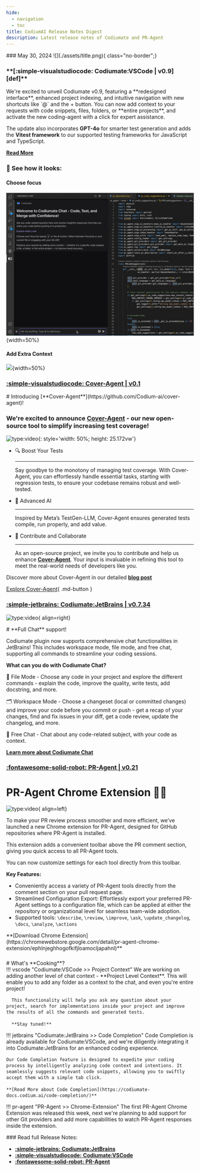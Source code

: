 ```yaml
---
hide:
  - navigation
  - toc
title: CodiumAI Release Notes Digest
description: Latest release notes of Codiumate and PR-Agent
---
```

<div class="content" markdown>
<div class="bg-clear" markdown>
<div markdown class="centered">
### May 30, 2024
![](./assets/title.png){ class="no-border";}
</div>
</div>

<!-- VSCode -->

<div markdown class="bg-black">
<h3 markdown class="top-left">
**[<b class="white">:simple-visualstudiocode:</b> Codiumate<b class="green">:</b>VSCode | v0.9][def]**
</h3>

<div class="centered" markdown>
We're excited to unveil Codiumate v0.9, featuring a **redesigned interface**, enhanced project indexing, and intuitive navigation with new shortcuts like `@` and the + button. You can now add context to your requests with code snippets, files, folders, or **entire projects**, and activate the new coding-agent with a click for expert assistance. 

The update also incorporates **GPT-4o** for smarter test generation and adds the **Vitest framework** to our supported testing frameworks for JavaScript and TypeScript. 

**[Read More](./versions/latest/vscode.md)**

### **🤩 See how it looks:**

#### Choose focus
![](./versions/latest/current-file.gif){width=50%}

#### Add Extra Context
![](./versions/latest/extra-context.gif){width=50%}


</div>

<div class="left-padding" markdown>


</div>
</div>


<!-- COVER-AGENT -->

<div markdown class="bg-blue">
<h3 markdown class="top-left">

**[<b class="white">:simple-visualstudiocode:</b> Cover<b class="green">-</b>Agent | v0.1]()**

</h3>

<div class="centered" markdown>
# Introducing [**Cover-Agent**](https://github.com/Codium-ai/cover-agent)!

### We're excited to announce  [**Cover-Agent**](https://github.com/Codium-ai/cover-agent) - our new open-source tool to simplify increasing test coverage!

![type:video](https://www.youtube.com/embed/fIYkSEJ4eqE?si=vp5SnbQOPJp9Ak51){: style='width: 50%; height: 25.172vw'}


<div class="grid cards" markdown>

-   🔍 Boost Your Tests

    ---

    Say goodbye to the monotony of managing test coverage. With Cover-Agent, you can effortlessly handle essential tasks, starting with regression tests, to ensure your codebase remains robust and well-tested.

-   🧠 Advanced AI

    ---

    Inspired by Meta’s TestGen-LLM, Cover-Agent ensures generated tests compile, run properly, and add value.

-   🌟 Contribute and Collaborate

    ---

    As an open-source project, we invite you to contribute and help us enhance  [**Cover-Agent**](https://github.com/Codium-ai/cover-agent). Your input is invaluable in refining this tool to meet the real-world needs of developers like you.

</div>

Discover more about Cover-Agent in our detailed [**blog post**](https://www.codium.ai/blog/we-created-the-first-open-source-implementation-of-metas-testgen-llm/)

[Explore Cover-Agent](https://github.com/Codium-ai/cover-agent){ .md-button }


</div>

</div>


<!-- JB -->

<div markdown class="bg-black">
<h3 markdown class="top-left">

**[<b class="white">:simple-jetbrains:</b> Codiumate<b class="green">:</b>JetBrains | v0.7.34](./versions/latest/jetbrains.md)**
</h3>

![type:video](https://www.youtube.com/embed/EjrgjBOLPGc?si=6ls9f4MMLuOKcayn){ align=right}


<div class="centered" markdown>
# **Full Chat** support!
</div>

<div class="left-padding" markdown>

Codiumate plugin now supports comprehensive chat functionalities in JetBrains! This includes workspace mode, file mode, and free chat, supporting all commands to streamline your coding sessions.

**What can you do with Codiumate Chat?**

📄 File Mode - Choose any code in your project and explore the different commands - explain the code, improve the quality, write tests, add docstring, and more.

🗂️ Workspace Mode - Choose a changeset (local or committed changes) and improve your code before you commit or push - get a recap of your changes, find and fix issues in your diff, get a code review, update the changelog, and more.

💬 Free Chat - Chat about any code-related subject, with your code as context.


**[Learn more about Codiumate Chat](https://codiumate-docs.codium.ai/chat/)**

</div>
</div>

<!-- PR-Agent -->

<div markdown class="bg-blue">

<h3 markdown class="top-left">

**[<b class="white">:fontawesome-solid-robot:</b> PR<b class="green">-</b>Agent | v0.21](./versions/latest/pr-agent.md)**
</h3>

<div markdown class="centered">

# PR-Agent **Chrome Extension** 🕵️‍♂️


![type:video](https://www.youtube.com/embed/gT5tli7X4H4?si=OLuud-51eoboJN1T){ align=left}


<div class="left-padding" markdown>

To make your PR review process smoother and more efficient, we’ve launched a new Chrome extension for PR-Agent, designed for GitHub repositories where PR-Agent is installed. 

This extension adds a convenient toolbar above the PR comment section, giving you quick access to all PR-Agent tools. 

You can now customize settings for each tool directly from this toolbar.

**Key Features:**

- Conveniently access a variety of PR-Agent tools directly from the comment section on your pull request page.
- Streamlined Configuration Export: Effortlessly export your preferred PR-Agent settings to a configuration file, which can be applied at either the repository or organizational level for seamless team-wide adoption.
- Supported tools: `\describe`, `\review`, `\improve`, `\ask`, `\update_changelog`, `\docs`, `\analyze`, `\actions`


<div markdown class="centered">
**[Download Chrome Extension](https://chromewebstore.google.com/detail/pr-agent-chrome-extension/ephlnjeghhogofkifjloamocljapahnl)**
</div>

</div>
</div>
</div>

<!-- FOOTER -->

<!-- What's cooking -->

<div markdown class="bg-black">

<h3 markdown class="top-left">


</h3>


<div class="centered" markdown>
# What's **Cooking**?

<div class="left-padding" markdown>
!!! vscode "Codiumate:VSCode >> Project Context"
      We are working on adding another level of chat context - **Project Level Context**. This will enable you to add any folder as a context to the chat, and even you're entire project!
      
      This functionality will help you ask any question about your project, search for implementations inside your project and improve the results of all the commands and generated tests. 

      **Stay tuned!**

!!! jetbrains "Codiumate:JetBrains >> Code Completion"
    Code Completion is already available for Codiumate:VSCode, and we're diligently integrating it into Codiumate:JetBrains for an enhanced coding experience. 
    
    Our Code Completion feature is designed to expedite your coding process by intelligently analyzing code context and intentions. It seamlessly suggests relevant code snippets, allowing you to swiftly accept them with a simple tab click.

    **[Read More about Code Completion](https://codiumate-docs.codium.ai/code-completion/)**


!!! pr-agent "PR-Agent >> Chrome-Extension"
    The first PR-Agent Chrome Extension was released this week, next we're planning to add support for other Git providers and add more capabilities to watch PR-Agent responses inside the extension.


</div>
</div>

</div>


<!-- FOOTER -->

<div class="centered" markdown>
### Read full Release Notes:


<div class="grid cards" markdown>

- [<b class="white">:simple-jetbrains:</b> **<b class="green">Codiumate<b class="purple">:</b>JetBrains**</b>](./versions/latest/jetbrains.md)
- [<b class="white">:simple-visualstudiocode:</b> **<b class="green">Codiumate<b class="purple">:</b>VSCode**</b> ][def]
- [<b class="white">:fontawesome-solid-robot:</b> **<b class="green">PR<b class="purple">-</b>Agent**</b> ](./versions/latest/pr-agent.md)


</div>
</div>
</div>


[def]: ./versions/latest/vscode.md